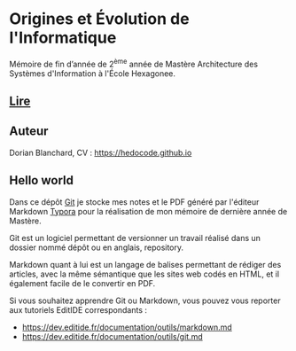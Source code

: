 # Origines et Évolution de l'Informatique

Mémoire de fin d’année de 2<sup>ème</sup> année de Mastère Architecture des Systèmes d'Information à l'École Hexagonee.



## [Lire](./OriginesEvolutionInformatique/OriginesEvolutionInformatique.md)



## Auteur

Dorian Blanchard, CV : https://hedocode.github.io



## Hello world

Dans ce dépôt [Git](https://git-scm.com/) je stocke mes notes et le PDF généré par l'éditeur Markdown [Typora](https://typora.io/) pour la réalisation de mon mémoire de dernière année de Mastère.



Git est un logiciel permettant de versionner un travail réalisé dans un dossier nommé dépôt ou en anglais, repository.

Markdown quant à lui est un langage de balises permettant de rédiger des articles, avec la même sémantique que les sites web codés en HTML, et il également facile de le convertir en PDF. 

Si vous souhaitez apprendre Git ou Markdown, vous pouvez vous reporter aux tutoriels EditIDE correspondants : 

- https://dev.editide.fr/documentation/outils/markdown.md
- https://dev.editide.fr/documentation/outils/git.md
